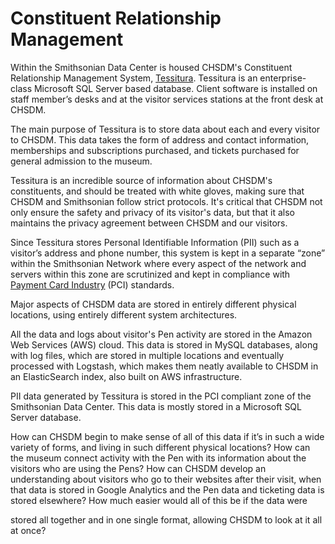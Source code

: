# Constituent Relationship Management

Within the Smithsonian Data Center is housed CHSDM's Constituent Relationship Management System, [Tessitura](http://www.tessituranetwork.com). Tessitura is an enterprise-class Microsoft SQL Server based database. Client software is installed on staff member’s desks and at the visitor services stations at the front desk at CHSDM. 

The main purpose of Tessitura is to store data about each and every visitor to CHSDM. This data takes the form of address and contact information, memberships and subscriptions purchased, and tickets purchased for general admission to the museum. 

Tessitura is an incredible source of information about CHSDM's constituents, and should be treated with white gloves, making sure that CHSDM and Smithsonian follow strict protocols. It's critical that CHSDM not only ensure the safety and privacy of its visitor's data, but that it also maintains the privacy agreement between CHSDM and our visitors.

Since Tessitura stores Personal Identifiable Information (PII) such as a visitor’s address and phone number, this system is kept in a separate “zone” within the Smithsonian Network where every aspect of the network and servers within this zone are scrutinized and kept in compliance with [Payment Card Industry](https://en.wikipedia.org/wiki/Payment_Card_Industry_Data_Security_Standard) (PCI) standards.

Major aspects of CHSDM data are stored in entirely different physical locations, using entirely different system architectures.

All the data and logs about visitor's Pen activity are stored in the Amazon Web Services (AWS) cloud. This data is stored in MySQL databases, along with log files, which are stored in multiple locations and eventually processed with Logstash, which makes them neatly available to CHSDM in an ElasticSearch index, also built on AWS infrastructure. 

PII data generated by Tessitura is stored in the PCI compliant zone of the Smithsonian Data Center. This data is mostly stored in a Microsoft SQL Server database. 

How can CHSDM begin to make sense of all of this data if it’s in such a wide variety of forms, and living in such different physical locations? How can the museum connect activity with the Pen with its information about the visitors who are using the Pens? How can CHSDM develop an understanding about visitors who go to their websites after their visit, when that data is stored in Google Analytics and the Pen data and ticketing data is stored elsewhere? How much easier would all of this be if the data were 

stored all together and in one single format, allowing CHSDM to look at it all at once?
